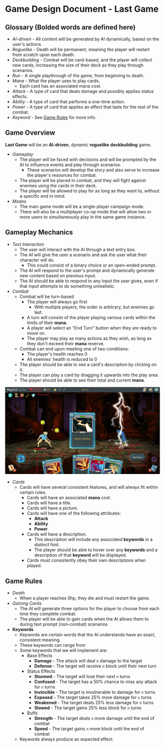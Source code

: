 # Game Design Document - Last Game

## Glossary (**Bolded** words are defined here)
- *AI-driven* - All content will be generated by AI dynamically, based on the user's actions.<a name="AI-driven"></a>
- *Roguelike* - Death will be permanent, meaning the player will restart from scratch upon each death.
- *Deckbuilding* - Combat will be card-based, and the player will collect new cards, increasing the size of their deck as they play through scenarios.
- *Run* - A single playthrough of the game, from beginning to death.
- *Mana* - What the player uses to play cards. 
  - Each card has an associated mana cost.
- *Attack* - A type of card that deals damage and possibly applies status effects.
- *Ability* - A type of card that performs a one-time action.
- *Power* - A type of card that applies an effect that lasts for the rest of the combat.
- *Keyword* - See [Game Rules](#game-rules) for more info.

## Game Overview
**Last Game** will be an **AI-driven**, dynamic **roguelike** **deckbuilding** game.
- *Gameplay*
  - The player will be faced with decisions and will be prompted by the AI to influence events and play through scenarios.
    - These scenarios will develop the story and also serve to increase the player's resources for combat.
  - The player will be placed in combat, and they will fight against enemies using the cards in their deck.
  - The player will be allowed to play for as long as they want to, without a specific end in mind.
- *Modes*
  - The main game mode will be a single-player campaign mode.
  - There will also be a multiplayer co-op mode that will allow two or more users to simultaneously play in the same game instance.

## Gameplay Mechanics
- *Text Interaction*
  - The user will interact with the AI through a text entry box.
  - The AI will give the user a scenario and ask the user what their character will do.
    - This could consist of a binary choice or an open-ended prompt.
  - The AI will respond to the user's prompt and dynamically generate new content based on previous input.
  - The AI should be able to respond to any input the user gives, even if that input attempts to do something unrealistic.
- *Combat*
  - Combat will be turn-based
    - The player will always go first
      - With multiple players, the order is arbitrary, but enemies go last.
    - A turn will consist of the player playing various cards within the limits of their **mana**.
    - A player will select an "End Turn" button when they are ready to move on.
    - The player may play as many actions as they wish, as long as they don't exceed their **mana** reserve.
  - Combat can end upon meeting one of two conditions:
    - The player's health reaches 0
    - All enemies' health is reduced to 0
  - The player should be able to see a card's description by clicking on it.
  - The player can play a card by dragging it upwards into the play area.
  - The player should be able to see their total and current **mana**.
  
![Example UI](./doc/images/combat_ui_example.jpg)

- *Cards*
  - Cards will have several consistent features, and will always fit within certain rules:
    - Cards will have an associated **mana** cost.
    - Cards will have a title.
    - Cards will have a picture.
    - Cards will have one of the following attributes:
      - **Attack** 
      - **Ability** 
      - **Power** 
    - Cards will have a description.
      - This description will include any associated **keywords** in a distinct font.
      - The player should be able to hover over any **keywords** and a description of that **keyword** will be displayed.
    - Cards must consistently obey their own descriptions when played.
## Game Rules
- *Death*
  - When a player reaches 0hp, they die and must restart the game.
- *Gaining Cards*
  - The AI will generate three options for the player to choose from each time they complete combat.
  - The player will be able to gain cards when the AI allows them to during text prompt (non-combat) scenarios
- **Keywords**
  - Keywords are certain words that the AI understands have an exact, consistent meaning.
  - These keywords can range from 
  - Some keywords that we will implement are:
    - Base Effects
      - **Damage** - The attack will deal `n` damage to the target
      - **Defense** - The target will receive `n` block until their next turn
    - Status Effects
      - **Stunned** - The target will lose their next `n` turns
      - **Confused** - The target has a 50% chance to miss any attack for `n` turns
      - **Invincible** - The target is invulnerable to damage for `n` turns
      - **Exposed** - The target takes 25% more damage for `n` turns
      - **Weakened** - The target deals 25% less damage for `n` turns
      - **Slowed** - The target gains 25% less block for `n` turns
    - Buffs
      - **Strength** - The target deals `n` more damage until the end of combat
      - **Speed** - The target gains `n` more block until the end of combat
  - Keywords always produce an expected effect.
